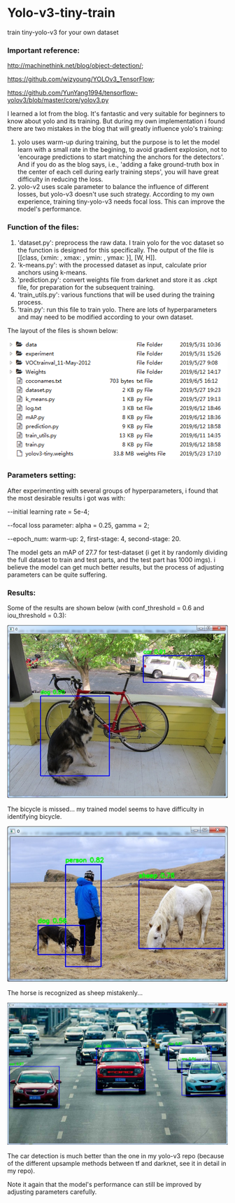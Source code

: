 # Yolo-v3-tiny-train
train tiny-yolo-v3 for your own dataset

### Important reference: 
http://machinethink.net/blog/object-detection/; 

https://github.com/wizyoung/YOLOv3_TensorFlow; 

https://github.com/YunYang1994/tensorflow-yolov3/blob/master/core/yolov3.py

I learned a lot from the blog. It's fantastic and very suitable for beginners to know about yolo and its training. But during my own implementation i found there are two mistakes in the blog that will greatly influence yolo's training:
1. yolo uses warm-up during training, but the purpose is to let the model learn with a small rate in the begining, to avoid gradient explosion, not to 'encourage predictions to start matching the anchors for the detectors'. And if you do as the blog says, i.e., 'adding a fake ground-truth box in the center of each cell during early training steps', you will have great difficulty in reducing the loss.
2. yolo-v2 uses scale parameter to balance the influence of different losses, but yolo-v3 doesn't use such strategy. According to my own experience, training tiny-yolo-v3 needs focal loss. This can improve the model's performance.

### Function of the files:
1. 'dataset.py': preprocess the raw data. I train yolo for the voc dataset so the function is designed for this specifically. The output of the file is [[class, {xmin: , xmax: , ymin: , ymax: }], [W, H]].
2. 'k-means.py': with the processed dataset as input, calculate prior anchors using k-means.
3. 'prediction.py': convert weights file from darknet and store it as .ckpt file, for preparation for the subsequent training.
4. 'train_utils.py': various functions that will be used during the training process.
5. 'train.py': run this file to train yolo. There are lots of hyperparameters and may need to be modified according to your own dataset.

The layout of the files is shown below:

![Image text](imgs/file_layout.png)

### Parameters setting:

After experimenting with several groups of hyperparameters, i found that the most desirable results i got was with: 

--initial learning rate = 5e-4; 
 
--focal loss parameter: alpha = 0.25, gamma = 2; 
 
--epoch_num: warm-up: 2, first-stage: 4, second-stage: 20. 
 
The model gets an mAP of 27.7 for test-dataset (i get it by randomly dividing the full dataset to train and test parts, and the test part has 1000 imgs). i believe the model can get much better results, but the process of adjusting parameters can be quite suffering.

### Results:

Some of the results are shown below (with conf_threshold = 0.6 and iou_threshold = 0.3):

![Image text](imgs/dog.jpg)

The bicycle is missed... my trained model seems to have difficulty in identifying bicycle.

![Image text](imgs/person.jpg)

The horse is recognized as sheep mistakenly...

![Image text](imgs/car.jpg)

The car detection is much better than the one in my yolo-v3 repo (because of the different upsample methods between tf and darknet, see it in detail in my repo). 

Note it again that the model's performance can still be improved by adjusting parameters carefully.
